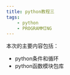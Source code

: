 ```yaml
---
title: python教程三 		
tags:  	
    - python
    - PROGRAMMING
---
```

本次的主要内容包括：    
- python条件和循环
- python函数模块包库    
		
<!--more-->
